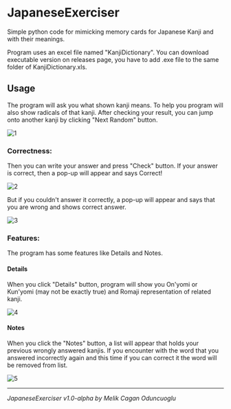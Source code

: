# JapaneseExerciser
Simple python code for mimicking memory cards for Japanese Kanji and with their meanings.

Program uses an excel file named "KanjiDictionary".
You can download executable version on releases page, you have to add .exe file to the same folder of KanjiDictionary.xls.

## Usage
The program will ask you what shown kanji means. To help you program will also show radicals of that kanji.
After checking your result, you can jump onto another kanji by clicking "Next Random" button.

![1](https://user-images.githubusercontent.com/49001811/109688345-3a191d00-7b95-11eb-831f-130b6d75162b.png)


### **Correctness:**
Then you can write your answer and press "Check" button. If your answer is correct, then a pop-up will appear and says Correct!

![2](https://user-images.githubusercontent.com/49001811/109689247-27ebae80-7b96-11eb-8ecd-3290d1992e89.png)


But if you couldn't answer it correctly, a pop-up will appear and says that you are wrong and shows correct answer.

![3](https://user-images.githubusercontent.com/49001811/109689600-82850a80-7b96-11eb-8fda-32c726427238.png)


### **Features:**
The program has some features like Details and Notes.

#### Details
When you click "Details" button, program will show you On'yomi or Kun'yomi (may not be exactly true) and Romaji representation of related kanji.

![4](https://user-images.githubusercontent.com/49001811/109690886-de03c800-7b97-11eb-90fd-b9f7ce8c96ba.png)


#### Notes
When you click the "Notes" button, a list will appear that holds your previous wrongly answered kanjis. If you encounter with the word that you answered incorrectly again and this time if you can correct it the word will be removed from list.

![5](https://user-images.githubusercontent.com/49001811/109691673-bc571080-7b98-11eb-9909-d518afbd95eb.png)



______________________________________________________
*JapaneseExerciser v1.0-alpha by Melik Cagan Oduncuoglu*
